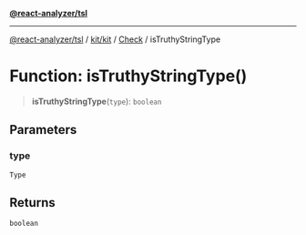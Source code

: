 [**@react-analyzer/tsl**](../../../../../README.md)

***

[@react-analyzer/tsl](../../../../../README.md) / [kit/kit](../../../README.md) / [Check](../README.md) / isTruthyStringType

# Function: isTruthyStringType()

> **isTruthyStringType**(`type`): `boolean`

## Parameters

### type

`Type`

## Returns

`boolean`
